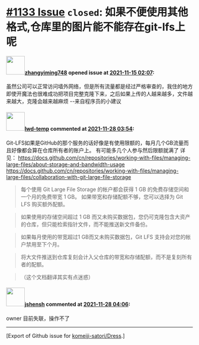 # [\#1133 Issue](https://github.com/komeiji-satori/Dress/issues/1133) `closed`: 如果不便使用其他格式,仓库里的图片能不能存在git-lfs上呢

#### <img src="https://avatars.githubusercontent.com/u/37614800?u=96e6bc0289020b8fe13de6184ba299e90337e159&v=4" width="50">[zhangyiming748](https://github.com/zhangyiming748) opened issue at [2021-11-15 02:07](https://github.com/komeiji-satori/Dress/issues/1133):

虽然公司可以正常访问墙外网络，但是所有流量都是经过严格审查的，我住的地方即使开魔法也很难成功把项目完整克隆下来，之后如果上传的人越来越多，文件越来越大，克隆会越来越麻烦
--来自程序员的小建议

#### <img src="https://avatars.githubusercontent.com/u/26019675?u=b9acabacc357c620e094cd187ac6e0e80a040a93&v=4" width="50">[lwd-temp](https://github.com/lwd-temp) commented at [2021-11-28 03:54](https://github.com/komeiji-satori/Dress/issues/1133#issuecomment-980835414):

Git-LFS如果是GitHub的那个服务的话好像是有使用限额的，每月几个GB流量而且好像都会算在仓库所有者的账户上。
有可能多几个人参与然后限额就满了
详见：
https://docs.github.com/cn/repositories/working-with-files/managing-large-files/about-storage-and-bandwidth-usage
https://docs.github.com/cn/repositories/working-with-files/managing-large-files/collaboration-with-git-large-file-storage

> 每个使用 Git Large File Storage 的帐户都会获得 1 GB 的免费存储空间和一个月的免费带宽 1 GB。 如果带宽和存储配额不够，您可以选择为 Git LFS 购买额外配额。

> 如果使用的存储空间超过 1 GB 而又未购买数据包，您仍可克隆包含大资产的仓库，但只能检索指针文件，而不能推送新文件备份。

> 如果每月使用的带宽超过1 GB而又未购买数据包，Git LFS 支持会对您的帐户禁用至下个月。

> 将大文件推送到仓库复刻会计入父仓库的带宽和存储配额，而不是复刻所有者的配额。

> （这个文档翻译其实有点迷惑）

#### <img src="https://avatars.githubusercontent.com/u/11555188?u=a30048e930d245fed6f3ced3ecb01e97b9f3f6cc&v=4" width="50">[jshensh](https://github.com/jshensh) commented at [2021-11-28 04:06](https://github.com/komeiji-satori/Dress/issues/1133#issuecomment-980836432):

owner 目前失联，操作不了


-------------------------------------------------------------------------------



[Export of Github issue for [komeiji-satori/Dress](https://github.com/komeiji-satori/Dress).]
